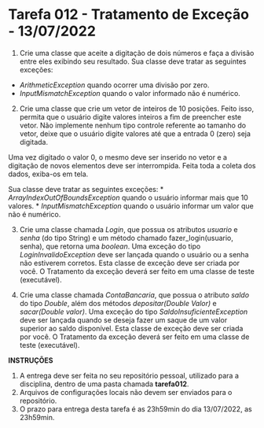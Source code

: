 # Tarefa 012 - Tratamento de Exceção - 13/07/2022

1. Crie uma classe que aceite a digitação de dois números e faça a divisão entre eles exibindo seu resultado. Sua classe deve tratar as seguintes exceções:
  * _ArithmeticException_ quando ocorrer uma divisão por zero.
  * _InputMismatchException_ quando o valor informado não é numérico.

2. Crie uma classe que crie um vetor de inteiros de 10 posições. Feito isso, permita que o usuário digite valores inteiros a fim de preencher este vetor. Não implemente nenhum tipo controle referente ao tamanho do vetor, deixe que o usuário digite valores até que a entrada 0 (zero) seja digitada.

  Uma vez digitado o valor 0, o mesmo deve ser inserido no vetor e a digitação de novos elementos deve ser interrompida. Feita toda a coleta dos dados, exiba-os em tela.

  Sua classe deve tratar as seguintes exceções:
    * _ArrayIndexOutOfBoundsException_ quando o usuário informar mais que 10 valores.
    * _InputMismatchException_ quando o usuário informar um valor que não é numérico.

3. Crie uma classe chamada _Login_, que possua os atributos _usuario_ e _senha_ (do tipo String) e um método chamado fazer_login(usuario, senha), que retorna uma _boolean_. Uma exceção do tipo _LoginInvalidoException_ deve ser lançada quando o usuário ou a senha não estiverem corretos. Esta classe de exceção deve ser criada por você. O Tratamento da exceção deverá ser feito em uma classe de teste (executável).

4. Crie uma classe chamada _ContaBancaria_, que possua o atributo _saldo_ do tipo _Double_, além dos métodos _depositar(Double Valor)_ e _sacar(Double valor)_. Uma exceção do tipo _SaldoInsuficienteException_ deve ser lançada quando se deseja fazer um saque de um valor superior ao saldo disponível. Esta classe de exceção deve ser criada por você. O Tratamento da exceção deverá ser feito em uma classe de teste (executável).

**INSTRUÇÕES**
1. A entrega deve ser feita no seu repositório pessoal, utilizado para a disciplina, dentro de uma pasta chamada **tarefa012**.
2. Arquivos de configurações locais não devem ser enviados para o repositório.
3. O prazo para entrega desta tarefa é as 23h59min do dia 13/07/2022, as 23h59min.
